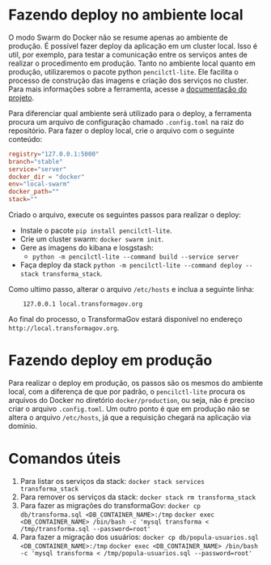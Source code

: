 # Fazendo deploy no ambiente local

O modo Swarm do Docker não se resume apenas ao ambiente de produção. É possível fazer deploy da aplicação em um cluster local. Isso é util, por exemplo, para testar a comunicação entre os serviços antes de realizar o procedimento em produção. Tanto no ambiente local quanto em produção, utilizaremos o pacote python `pencilctl-lite`. Ele facilita o processo de construção das imagens e criação dos serviços no cluster. Para mais informações sobre a ferramenta, acesse a [documentação do projeto](https://pypi.org/project/pencilctl-lite/). 

Para diferenciar qual ambiente será utilizado para o deploy, a ferramenta procura um arquivo de configuração chamado `.config.toml` na raiz do repositório. Para fazer o deploy local, crie o arquivo com o seguinte conteúdo:

```toml
registry="127.0.0.1:5000"
branch="stable"
service="server"
docker_dir = "docker"
env="local-swarm"
docker_path=""
stack=""
```

Criado o arquivo, execute os seguintes passos para realizar o deploy:

- Instale o pacote `pip install pencilctl-lite`.
- Crie um cluster swarm: `docker swarm init`.
- Gere as imagens do kibana e losgstash:	
	- `python -m pencilctl-lite --command build --service server`
- Faça deploy da stack `python -m pencilctl-lite --command deploy --stack transforma_stack`.

Como ultimo passo, alterar o arquivo `/etc/hosts` e inclua a seguinte linha:

		127.0.0.1 local.transformagov.org

Ao final do processo, o TransformaGov estará disponível no endereço `http://local.transformagov.org`.

	

# Fazendo deploy em produção

Para realizar o deploy em produção, os passos são os mesmos do ambiente local, com a diferença de que por padrão, o `pencilctl-lite` procura os arquivos do Docker no diretório `docker/production`, ou seja, não é preciso criar o arquivo `.config.toml`. Um outro ponto é que em produção não se altera o arquivo `/etc/hosts`, já que a requisição chegará na aplicação via domínio.

# Comandos úteis
1. Para listar os serviços da stack:
```docker stack services transforma_stack```
2. Para remover os serviços da stack:
```docker stack rm transforma_stack```
9. Para fazer as migrações do transformaGov:
```docker cp db/transforma.sql <DB_CONTAINER_NAME>:/tmp```
```docker exec <DB_CONTAINER_NAME> /bin/bash -c 'mysql transforma < /tmp/transforma.sql --password=root'```
10. Para fazer a migração dos usuários:
```docker cp db/popula-usuarios.sql  <DB_CONTAINER_NAME>:/tmp```
```docker exec <DB_CONTAINER_NAME> /bin/bash -c 'mysql transforma < /tmp/popula-usuarios.sql --password=root'```